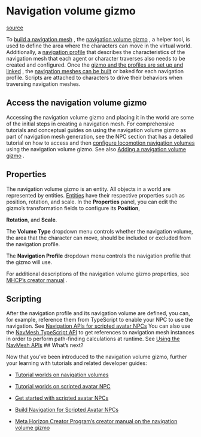 # Navigation volume gizmo

[source](https://developers.meta.com/horizon-worlds/learn/documentation/code-blocks-and-gizmos/navigation-volume-gizmo)

To [build a navigation mesh](/horizon-worlds/learn/documentation/desktop-editor/npcs/navigation-mesh-generation) , the [navigation volume gizmo](/horizon-worlds/learn/documentation/desktop-editor/npcs/navigation-mesh-generation#navigation-gizmo) , a helper tool, is used to define the area where the characters can move in the virtual world. Additionally, a [navigation profile](/horizon-worlds/learn/documentation/desktop-editor/npcs/navigation-mesh-generation#navigation-profile) that describes the characteristics of the navigation mesh that each agent or character traverses also needs to be created and configured. Once the [gizmo and the profiles are set up and linked](/horizon-worlds/learn/documentation/desktop-editor/npcs/scripted-avatar-npcs/build-navigation-for-scripted-avatar-npcs#navigation-entities) , the [navigation meshes can be built](/horizon-worlds/learn/documentation/desktop-editor/npcs/navigation-mesh-generation#building-the-navigation-meshes) or baked for each navigation profile. Scripts are attached to characters to drive their behaviors when traversing navigation meshes.

## Access the navigation volume gizmo

Accessing the navigation volume gizmo and placing it in the world are some of the initial steps in creating a navigation mesh. For comprehensive tutorials and conceptual guides on using the navigation volume gizmo as part of navigation mesh generation, see the NPC section that has a detailed tutorial on how to access and then [configure locomotion navigation volumes](/horizon-worlds/learn/documentation/desktop-editor/npcs/setting-up-npcs-with-navigation#configuring-locomotion-navigation-volumes) using the navigation volume gizmo. See also [Adding a navigation volume gizmo](/horizon-worlds/learn/documentation/desktop-editor/npcs/navigation-mesh-generation#adding-a-navigation-gizmo) .

## Properties

The navigation volume gizmo is an entity. All objects in a world are represented by entities. [Entities](/horizon-worlds/reference/2.0.0/core_entity) have their respective properties such as position, rotation, and scale. In the **Properties** panel, you can edit the gizmo’s transformation fields to configure its **Position**, 

**Rotation**, and **Scale**.

The **Volume Type** dropdown menu controls whether the navigation volume, the area that the character can move, should be included or excluded from the navigation profile.

The **Navigation Profile** dropdown menu controls the navigation profile that the gizmo will use.

For additional descriptions of the navigation volume gizmo properties, see [MHCP’s creator manual](https://github.com/MHCPCreators/horizonCreatorManual/blob/main/HorizonTechnicalDoc.md#navigation-volume) .

## Scripting

After the navigation profile and its navigation volume are defined, you can, for example, reference them from TypeScript to enable your NPC to use the navigation. See [Navigation APIs for scripted avatar NPCs](/horizon-worlds/learn/documentation/desktop-editor/npcs/scripted-avatar-npcs/build-navigation-for-scripted-avatar-npcs#navigation-apis-for-scripted-avatar-npcs) You can also use the [NavMesh TypeScript API](/horizon-worlds/reference/2.0.0/navmesh_navmesh) to get references to navigation mesh instances in order to perform path-finding calculations at runtime. See [Using the NavMesh APIs](/horizon-worlds/learn/documentation/desktop-editor/npcs/navigation-mesh-generation#using-the-navmesh-apis) ## What’s next?

Now that you’ve been introduced to the navigation volume gizmo, further your learning with tutorials and related developer guides:

*   [Tutorial worlds on navigation volumes](/horizon-worlds/learn/documentation/tutorial-worlds/chop-n-pop-sample-world/module-10-npc-system)

*   [Tutorial worlds on scripted avatar NPC](/horizon-worlds/learn/documentation/tutorial-worlds/scripted-avatar-npc-tutorial/module-2-overview#navigation-and-locomotion)

*   [Get started with scripted avatar NPCs](/horizon-worlds/learn/documentation/desktop-editor/npcs/scripted-avatar-npcs/getting-started-with-scripted-avatar-npcs)

*   [Build Navigation for Scripted Avatar NPCs](/horizon-worlds/learn/documentation/desktop-editor/npcs/scripted-avatar-npcs/build-navigation-for-scripted-avatar-npcs)

*   [Meta Horizon Creator Program’s creator manual on the navigation volume gizmo](https://github.com/MHCPCreators/horizonCreatorManual/blob/main/HorizonTechnicalDoc.md#navigation-volume)

 

 

 

 

 

 

 

 

 

 

 

 

 

 

 

 

 

 

 

 

 

 

 

 

 

 

 

 

 

 

 

 

 

 

 

 

 

 

 

 

 

 

 

 

 

 